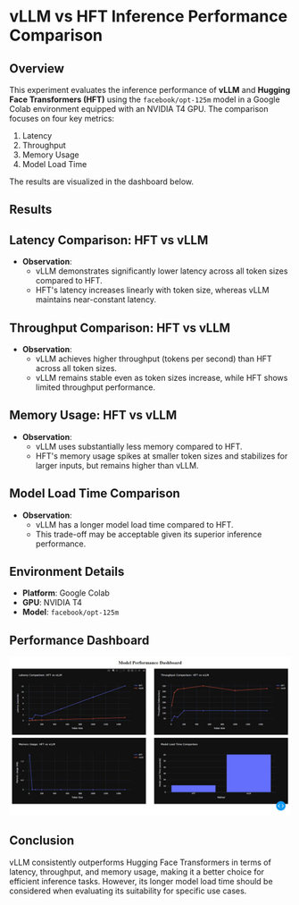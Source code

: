 # vLLM vs HFT Inference Performance Comparison

## Overview

This experiment evaluates the inference performance of **vLLM** and **Hugging Face Transformers (HFT)** using the `facebook/opt-125m` model in a Google Colab environment equipped with an NVIDIA T4 GPU. The comparison focuses on four key metrics:

1. Latency
2. Throughput
3. Memory Usage
4. Model Load Time

The results are visualized in the dashboard below.

## Results

## Latency Comparison: HFT vs vLLM

- **Observation**:
  - vLLM demonstrates significantly lower latency across all token sizes compared to HFT.
  - HFT's latency increases linearly with token size, whereas vLLM maintains near-constant latency.

## Throughput Comparison: HFT vs vLLM

- **Observation**:
  - vLLM achieves higher throughput (tokens per second) than HFT across all token sizes.
  - vLLM remains stable even as token sizes increase, while HFT shows limited throughput performance.

## Memory Usage: HFT vs vLLM

- **Observation**:
  - vLLM uses substantially less memory compared to HFT.
  - HFT's memory usage spikes at smaller token sizes and stabilizes for larger inputs, but remains higher than vLLM.

## Model Load Time Comparison

- **Observation**:
  - vLLM has a longer model load time compared to HFT.
  - This trade-off may be acceptable given its superior inference performance.

## Environment Details

- **Platform**: Google Colab
- **GPU**: NVIDIA T4
- **Model**: `facebook/opt-125m`

## Performance Dashboard

![image](./image.jpg)

## Conclusion

vLLM consistently outperforms Hugging Face Transformers in terms of latency, throughput, and memory usage, making it a better choice for efficient inference tasks. However, its longer model load time should be considered when evaluating its suitability for specific use cases.
